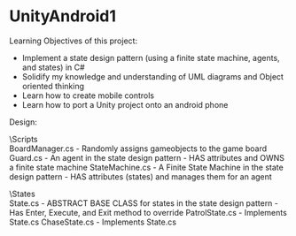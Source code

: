 # UnityAndroid1

Learning Objectives of this project:

- Implement a state design pattern (using a finite state machine, agents, and states) in C#
- Solidify my knowledge and understanding of UML diagrams and Object oriented thinking
- Learn how to create mobile controls
- Learn how to port a Unity project onto an android phone

Design:

\Scripts\
  BoardManager.cs - Randomly assigns gameobjects to the game board
  Guard.cs - An agent in the state design pattern - HAS attributes and OWNS a finite state machine
  StateMachine.cs - A Finite State Machine in the state design pattern - HAS attributes (states) and manages them for an agent
  
  \States\
    State.cs - ABSTRACT BASE CLASS for states in the state design pattern - Has Enter, Execute, and Exit method to override
    PatrolState.cs - Implements State.cs
    ChaseState.cs - Implements State.cs
  

